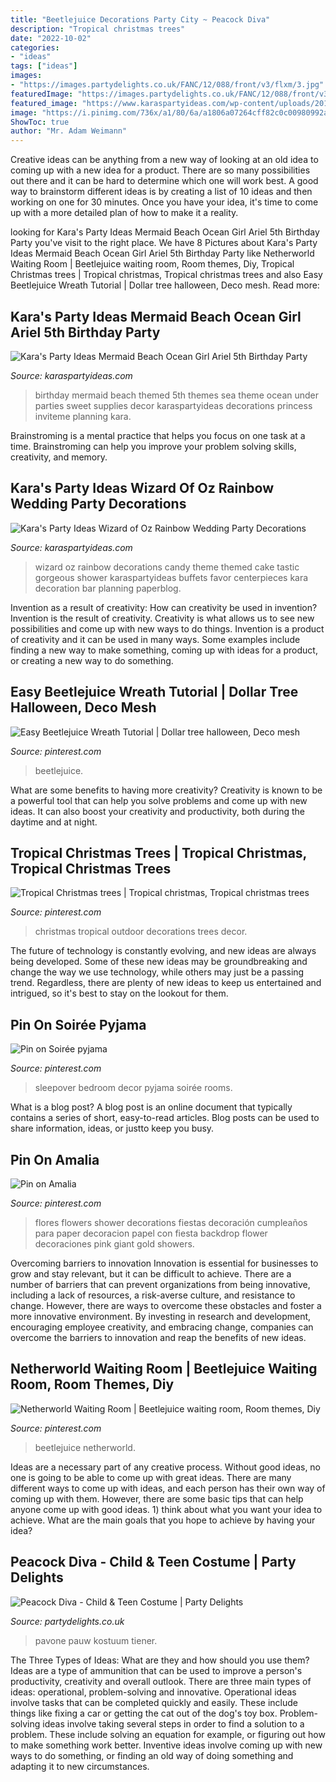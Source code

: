 ```yaml
---
title: "Beetlejuice Decorations Party City ~ Peacock Diva"
description: "Tropical christmas trees"
date: "2022-10-02"
categories:
- "ideas"
tags: ["ideas"]
images:
- "https://images.partydelights.co.uk/FANC/12/088/front/v3/flxm/3.jpg"
featuredImage: "https://images.partydelights.co.uk/FANC/12/088/front/v3/flxm/3.jpg"
featured_image: "https://www.karaspartyideas.com/wp-content/uploads/2013/04/735165_444886888921576_177857467_n_600x900.jpg"
image: "https://i.pinimg.com/736x/a1/80/6a/a1806a07264cff82c0c00980992a8bd5.jpg"
ShowToc: true
author: "Mr. Adam Weimann"
---
```



Creative ideas can be anything from a new way of looking at an old idea to coming up with a new idea for a product. There are so many possibilities out there and it can be hard to determine which one will work best. A good way to brainstorm different ideas is by creating a list of 10 ideas and then working on one for 30 minutes. Once you have your idea, it's time to come up with a more detailed plan of how to make it a reality.

	

		
looking for Kara&#039;s Party Ideas Mermaid Beach Ocean Girl Ariel 5th Birthday Party you've visit to the right place. We have 8 Pictures about Kara&#039;s Party Ideas Mermaid Beach Ocean Girl Ariel 5th Birthday Party like Netherworld Waiting Room | Beetlejuice waiting room, Room themes, Diy, Tropical Christmas trees | Tropical christmas, Tropical christmas trees and also Easy Beetlejuice Wreath Tutorial | Dollar tree halloween, Deco mesh. Read more:
		
    
## Kara&#039;s Party Ideas Mermaid Beach Ocean Girl Ariel 5th Birthday Party

<img loading=lazy src="https://www.karaspartyideas.com/wp-content/uploads/2013/03/62198_10151251804412108_1475675674_n_600x900.jpg" onerror="this.onerror=null;this.src='https://tse1.mm.bing.net/th?id=OIP.p0Qt5ctKq7R2qjIZZFrGtAHaLH&amp;pid=15.1';" alt="Kara&#039;s Party Ideas Mermaid Beach Ocean Girl Ariel 5th Birthday Party">

_Source: karaspartyideas.com_

>birthday mermaid beach themed 5th themes sea theme ocean under parties sweet supplies decor karaspartyideas decorations princess inviteme planning kara. 

	

Brainstroming is a mental practice that helps you focus on one task at a time. Brainstroming can help you improve your problem solving skills, creativity, and memory.

    
## Kara&#039;s Party Ideas Wizard Of Oz Rainbow Wedding Party Decorations

<img loading=lazy src="https://www.karaspartyideas.com/wp-content/uploads/2013/04/735165_444886888921576_177857467_n_600x900.jpg" onerror="this.onerror=null;this.src='https://tse3.mm.bing.net/th?id=OIP.nvzI3w0F9PCfTKHUpBwn2wHaLH&amp;pid=15.1';" alt="Kara&#039;s Party Ideas Wizard of Oz Rainbow Wedding Party Decorations">

_Source: karaspartyideas.com_

>wizard oz rainbow decorations candy theme themed cake tastic gorgeous shower karaspartyideas buffets favor centerpieces kara decoration bar planning paperblog. 

	

Invention as a result of creativity: How can creativity be used in invention?
Invention is the result of creativity. Creativity is what allows us to see new possibilities and come up with new ways to do things. Invention is a product of creativity and it can be used in many ways. Some examples include finding a new way to make something, coming up with ideas for a product, or creating a new way to do something.

    
## Easy Beetlejuice Wreath Tutorial | Dollar Tree Halloween, Deco Mesh

<img loading=lazy src="https://i.pinimg.com/736x/03/1a/39/031a3998ceb9524d4abf74efb5bf6a06.jpg" onerror="this.onerror=null;this.src='https://tse1.mm.bing.net/th?id=OIP.XZC4307_jf40NUn6Rx4a1AHaLG&amp;pid=15.1';" alt="Easy Beetlejuice Wreath Tutorial | Dollar tree halloween, Deco mesh">

_Source: pinterest.com_

>beetlejuice. 

	

What are some benefits to having more creativity?
Creativity is known to be a powerful tool that can help you solve problems and come up with new ideas. It can also boost your creativity and productivity, both during the daytime and at night.

    
## Tropical Christmas Trees | Tropical Christmas, Tropical Christmas Trees

<img loading=lazy src="https://i.pinimg.com/originals/30/2e/f2/302ef2469b6457daedb986a43e1f625f.jpg" onerror="this.onerror=null;this.src='https://tse1.mm.bing.net/th?id=OIP._kBsLXk46nsnMHmhY3wvfwHaJ4&amp;pid=15.1';" alt="Tropical Christmas trees | Tropical christmas, Tropical christmas trees">

_Source: pinterest.com_

>christmas tropical outdoor decorations trees decor. 

	

The future of technology is constantly evolving, and new ideas are always being developed. Some of these new ideas may be groundbreaking and change the way we use technology, while others may just be a passing trend. Regardless, there are plenty of new ideas to keep us entertained and intrigued, so it's best to stay on the lookout for them.

    
## Pin On Soirée Pyjama

<img loading=lazy src="https://i.pinimg.com/736x/c5/b9/8a/c5b98ad37fce478154515c273408e0bb.jpg" onerror="this.onerror=null;this.src='https://tse1.mm.bing.net/th?id=OIP._4WDK4sG4Pxtb3j69SeElQHaJ3&amp;pid=15.1';" alt="Pin on Soirée pyjama">

_Source: pinterest.com_

>sleepover bedroom decor pyjama soirée rooms. 

	

What is a blog post?
A blog post is an online document that typically contains a series of short, easy-to-read articles. Blog posts can be used to share information, ideas, or justto keep you busy.

    
## Pin On Amalia

<img loading=lazy src="https://i.pinimg.com/736x/af/7d/27/af7d27086e34d97aaccc88198e484d32--beautiful-flowers.jpg" onerror="this.onerror=null;this.src='https://tse3.mm.bing.net/th?id=OIP.Ns8aTWd825-3tyWuqEnLtwHaJ6&amp;pid=15.1';" alt="Pin on Amalia">

_Source: pinterest.com_

>flores flowers shower decorations fiestas decoración cumpleaños para paper decoracion papel con fiesta backdrop flower decoraciones pink giant gold showers. 

	

Overcoming barriers to innovation
Innovation is essential for businesses to grow and stay relevant, but it can be difficult to achieve. There are a number of barriers that can prevent organizations from being innovative, including a lack of resources, a risk-averse culture, and resistance to change.
However, there are ways to overcome these obstacles and foster a more innovative environment. By investing in research and development, encouraging employee creativity, and embracing change, companies can overcome the barriers to innovation and reap the benefits of new ideas.

    
## Netherworld Waiting Room | Beetlejuice Waiting Room, Room Themes, Diy

<img loading=lazy src="https://i.pinimg.com/736x/a1/80/6a/a1806a07264cff82c0c00980992a8bd5.jpg" onerror="this.onerror=null;this.src='https://tse2.mm.bing.net/th?id=OIP.mSA9dDMc3XuhdNvgjXYvmgHaE7&amp;pid=15.1';" alt="Netherworld Waiting Room | Beetlejuice waiting room, Room themes, Diy">

_Source: pinterest.com_

>beetlejuice netherworld. 

	

Ideas are a necessary part of any creative process. Without good ideas, no one is going to be able to come up with great ideas. There are many different ways to come up with ideas, and each person has their own way of coming up with them. However, there are some basic tips that can help anyone come up with good ideas. 1) think about what you want your idea to achieve. What are the main goals that you hope to achieve by having your idea?

    
## Peacock Diva - Child &amp; Teen Costume | Party Delights

<img loading=lazy src="https://images.partydelights.co.uk/FANC/12/088/front/v3/flxm/3.jpg" onerror="this.onerror=null;this.src='https://tse3.mm.bing.net/th?id=OIP.0PAAOQa_4WrYOVYOVUh-iAHaJ3&amp;pid=15.1';" alt="Peacock Diva - Child &amp; Teen Costume | Party Delights">

_Source: partydelights.co.uk_

>pavone pauw kostuum tiener. 

	

The Three Types of Ideas: What are they and how should you use them?
Ideas are a type of ammunition that can be used to improve a person's productivity, creativity and overall outlook. There are three main types of ideas: operational, problem-solving and innovative.
Operational ideas involve tasks that can be completed quickly and easily. These include things like fixing a car or getting the cat out of the dog's toy box. Problem-solving ideas involve taking several steps in order to find a solution to a problem. These include solving an equation for example, or figuring out how to make something work better. Inventive ideas involve coming up with new ways to do something, or finding an old way of doing something and adapting it to new circumstances.

